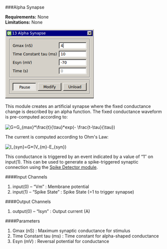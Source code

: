 ###Alpha Synapse

**Requirements:** None  
**Limitations:** None  

![Alpha Synapse GUI](alpha-synapse.png)


<!--start-->
This module creates an artificial synapse where the fixed conductance change is described by an alpha function. The fixed conductance waveform is pre-computed according to:  

<img src="http://bit.ly/1zWcc5u" align="center" border="0" alt="G=G_{max}*\frac{t}{\tau}*exp(- \frac{t-\tau}{\tau}) " width="236" height="43" />

The current is computed according to Ohm's Law:

<img src="http://bit.ly/1zWcnOg" align="center" border="0" alt="I_{syn}=G*(V_{m}-E_{syn})" width="181" height="21" />

This conductance is triggered by an event indicated by a value of “1″ on input(1). This can be used to generate a spike-triggered synaptic connection using the [Spike Detector module](https://github.com/RTXI/spike-detector).
<!--end-->

####Input Channels
1. input(0) – “Vm” : Membrane potential
2. input(1) – “Spike State” : Spike State (=1 to trigger synapse)

####Output Channels
1. output(0) – “Isyn” : Output current (A)

####Parameters
1. Gmax (nS) : Maximum synaptic conductance for stimulus
2. Time Constant tau (ms) : Time constant for alpha-shaped conductance
3. Esyn (mV) : Reversal potential for conductance
